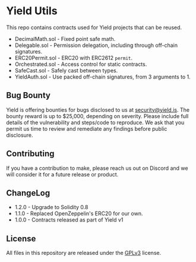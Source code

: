 # Yield Utils
This repo contains contracts used for Yield projects that can be reused.
 - DecimalMath.sol - Fixed point safe math.
 - Delegable.sol - Permission delegation, including through off-chain signatures.
 - ERC20Permit.sol - ERC20 with ERC2612 `permit`.
 - Orchestrated.sol - Access control for static contracts.
 - SafeCast.sol - Safely cast between types.
 - YieldAuth.sol - Use packed off-chain signatures, from 3 arguments to 1.

## Bug Bounty
Yield is offering bounties for bugs disclosed to us at [security@yield.is](mailto:security@yield.is). The bounty reward is up to $25,000, depending on severity. Please include full details of the vulnerability and steps/code to reproduce. We ask that you permit us time to review and remediate any findings before public disclosure.

## Contributing
If you have a contribution to make, please reach us out on Discord and we will consider it for a future release or product.

## ChangeLog
 - 1.2.0 - Upgrade to Solidity 0.8
 - 1.1.0 - Replaced OpenZeppelin's ERC20 for our own.
 - 1.0.0 - Contracts released as part of Yield v1

## License
All files in this repository are released under the [GPLv3](https://github.com/yieldprotocol/fyDai/blob/master/LICENSE.md) license.
